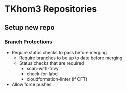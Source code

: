 # TKhom3 Repositories

## Setup new repo

### Branch Protections

- Require status checks to pass before merging
  - Require branches to be up to date before merging
  - Status checks that are required
    - scan-with-trivy
    - check-for-label
    - cloudformation-linter (if CFT)
- Allow force pushes
